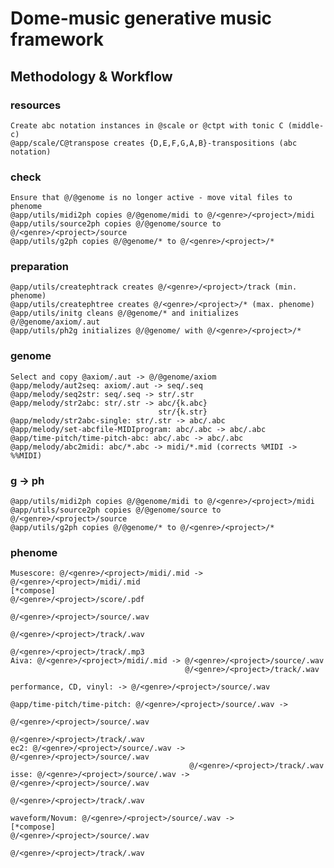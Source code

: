 # Dome-music generative music framework

## Methodology & Workflow

### resources
    Create abc notation instances in @scale or @ctpt with tonic C (middle-c)
    @app/scale/C@transpose creates {D,E,F,G,A,B}-transpositions (abc notation)

### check
    Ensure that @/@genome is no longer active - move vital files to phenome
    @app/utils/midi2ph copies @/@genome/midi to @/<genre>/<project>/midi
    @app/utils/source2ph copies @/@genome/source to @/<genre>/<project>/source
    @app/utils/g2ph copies @/@genome/* to @/<genre>/<project>/*

### preparation 
    @app/utils/createphtrack creates @/<genre>/<project>/track (min. phenome)
    @app/utils/createphtree creates @/<genre>/<project>/* (max. phenome)
    @app/utils/initg cleans @/@genome/* and initializes @/@genome/axiom/.aut
    @app/utils/ph2g initializes @/@genome/ with @/<genre>/<project>/*

### genome
    Select and copy @axiom/.aut -> @/@genome/axiom
    @app/melody/aut2seq: axiom/.aut -> seq/.seq
    @app/melody/seq2str: seq/.seq -> str/.str
    @app/melody/str2abc: str/.str -> abc/{k.abc}
                                     str/{k.str}
    @app/melody/str2abc-single: str/.str -> abc/.abc
    @app/melody/set-abcfile-MIDIprogram: abc/.abc -> abc/.abc
    @app/time-pitch/time-pitch-abc: abc/.abc -> abc/.abc 
    @app/melody/abc2midi: abc/*.abc -> midi/*.mid (corrects %MIDI -> %%MIDI)

### g -> ph    
    @app/utils/midi2ph copies @/@genome/midi to @/<genre>/<project>/midi
    @app/utils/source2ph copies @/@genome/source to @/<genre>/<project>/source
    @app/utils/g2ph copies @/@genome/* to @/<genre>/<project>/*

### phenome
    Musescore: @/<genre>/<project>/midi/.mid -> @/<genre>/<project>/midi/.mid 
    [*compose]                                  @/<genre>/<project>/score/.pdf 
                                                @/<genre>/<project>/source/.wav 
                                                @/<genre>/<project>/track/.wav 
                                                @/<genre>/<project>/track/.mp3
    Aiva: @/<genre>/<project>/midi/.mid -> @/<genre>/<project>/source/.wav 
                                           @/<genre>/<project>/track/.wav 

    performance, CD, vinyl: -> @/<genre>/<project>/source/.wav 

    @app/time-pitch/time-pitch: @/<genre>/<project>/source/.wav -> 
                                               @/<genre>/<project>/source/.wav 
                                               @/<genre>/<project>/track/.wav 
    ec2: @/<genre>/<project>/source/.wav -> @/<genre>/<project>/source/.wav 
                                            @/<genre>/<project>/track/.wav 
    isse: @/<genre>/<project>/source/.wav -> @/<genre>/<project>/source/.wav 
                                             @/<genre>/<project>/track/.wav 

    waveform/Novum: @/<genre>/<project>/source/.wav -> 
    [*compose]                               @/<genre>/<project>/source/.wav 
                                             @/<genre>/<project>/track/.wav 
